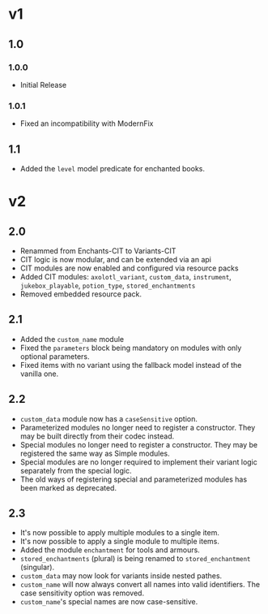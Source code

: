 # v1
## 1.0
### 1.0.0
- Initial Release
### 1.0.1
- Fixed an incompatibility with ModernFix
## 1.1
- Added the `level` model predicate for enchanted books.

# v2
## 2.0
- Renammed from Enchants-CIT to Variants-CIT
- CIT logic is now modular, and can be extended via an api
- CIT modules are now enabled and configured via resource packs
- Added CIT modules: `axolotl_variant`, `custom_data`, `instrument`, `jukebox_playable`, `potion_type`, `stored_enchantments`
- Removed embedded resource pack.
## 2.1
- Added the `custom_name` module
- Fixed the `parameters` block being mandatory on modules with only optional parameters.
- Fixed items with no variant using the fallback model instead of the vanilla one.
## 2.2
- `custom_data` module now has a `caseSensitive` option.
- Parameterized modules no longer need to register a constructor. They may be built directly from their codec instead.
- Special modules no longer need to register a constructor. They may be registered the same way as Simple modules.
- Special modules are no longer required to implement their variant logic separately from the special logic.
- The old ways of registering special and parameterized modules has been marked as deprecated.
## 2.3
- It's now possible to apply multiple modules to a single item.
- It's now possible to apply a single module to multiple items.
- Added the module `enchantment` for tools and armours.
- `stored_enchantments` (plural) is being renamed to `stored_enchantment` (singular).
- `custom_data` may now look for variants inside nested pathes.
- `custom_name` will now always convert all names into valid identifiers. The case sensitivity option was removed.
- `custom_name`'s special names are now case-sensitive.
